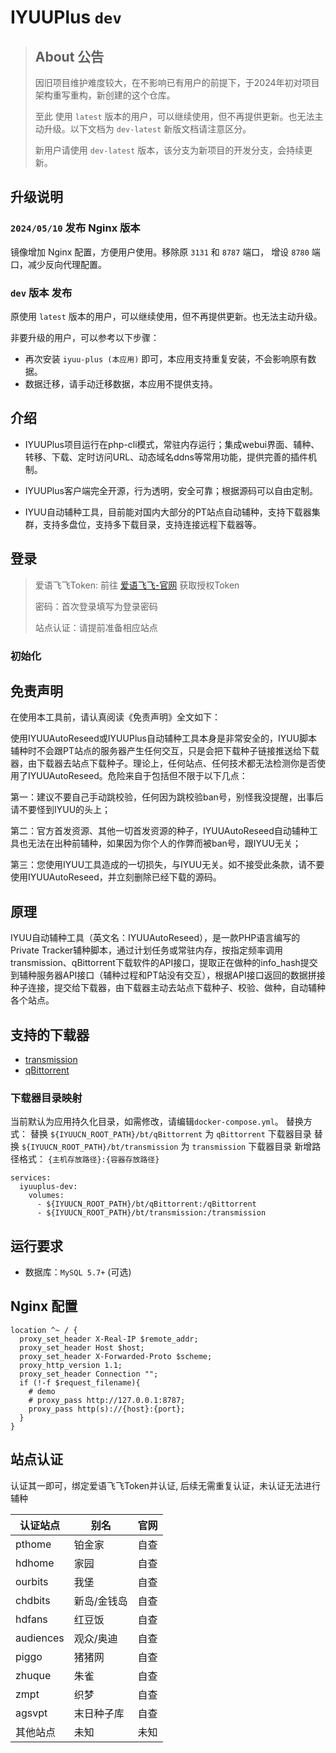 # IYUUPlus `dev`

> ## About 公告
>
> 因旧项目维护难度较大，在不影响已有用户的前提下，于2024年初对项目架构重写重构，新创建的这个仓库。
>
> 至此 使用 `latest` 版本的用户，可以继续使用，但不再提供更新。也无法主动升级。以下文档为 `dev-latest` 新版文档请注意区分。
>
> 新用户请使用 `dev-latest` 版本，该分支为新项目的开发分支，会持续更新。

## 升级说明

### `2024/05/10` 发布 Nginx 版本

镜像增加 Nginx 配置，方便用户使用。移除原 `3131` 和 `8787` 端口， 增设 `8780` 端口，减少反向代理配置。

### `dev` 版本 发布

原使用 `latest` 版本的用户，可以继续使用，但不再提供更新。也无法主动升级。

非要升级的用户，可以参考以下步骤：

+ 再次安装 `iyuu-plus (本应用)` 即可，本应用支持重复安装，不会影响原有数据。
+ 数据迁移，请手动迁移数据，本应用不提供支持。

## 介绍

+ IYUUPlus项目运行在php-cli模式，常驻内存运行；集成webui界面、辅种、转移、下载、定时访问URL、动态域名ddns等常用功能，提供完善的插件机制。

+ IYUUPlus客户端完全开源，行为透明，安全可靠；根据源码可以自由定制。

+ IYUU自动辅种工具，目前能对国内大部分的PT站点自动辅种，支持下载器集群，支持多盘位，支持多下载目录，支持连接远程下载器等。

## 登录

> 爱语飞飞Token: 前往 [爱语飞飞-官网](https://iyuu.cn/) 获取授权Token
>
> 密码：首次登录填写为登录密码
>
> 站点认证：请提前准备相应站点

### 初始化

## 免责声明

在使用本工具前，请认真阅读《免责声明》全文如下：

使用IYUUAutoReseed或IYUUPlus自动辅种工具本身是非常安全的，IYUU脚本辅种时不会跟PT站点的服务器产生任何交互，只是会把下载种子链接推送给下载器，由下载器去站点下载种子。理论上，任何站点、任何技术都无法检测你是否使用了IYUUAutoReseed。危险来自于包括但不限于以下几点：

第一：建议不要自己手动跳校验，任何因为跳校验ban号，别怪我没提醒，出事后请不要怪到IYUU的头上；

第二：官方首发资源、其他一切首发资源的种子，IYUUAutoReseed自动辅种工具也无法在出种前辅种，如果因为你个人的作弊而被ban号，跟IYUU无关；

第三：您使用IYUU工具造成的一切损失，与IYUU无关。如不接受此条款，请不要使用IYUUAutoReseed，并立刻删除已经下载的源码。

## 原理

IYUU自动辅种工具（英文名：IYUUAutoReseed），是一款PHP语言编写的Private
Tracker辅种脚本，通过计划任务或常驻内存，按指定频率调用transmission、qBittorrent下载软件的API接口，提取正在做种的info_hash提交到辅种服务器API接口（辅种过程和PT站没有交互），根据API接口返回的数据拼接种子连接，提交给下载器，由下载器主动去站点下载种子、校验、做种，自动辅种各个站点。

## 支持的下载器

+ [transmission](https://transmissionbt.com/)
+ [qBittorrent](https://www.qbittorrent.org/)

### 下载器目录映射

当前默认为应用持久化目录，如需修改，请编辑`docker-compose.yml`。
替换方式：
替换 `${IYUUCN_ROOT_PATH}/bt/qBittorrent` 为 `qBittorrent` 下载器目录
替换 `${IYUUCN_ROOT_PATH}/bt/transmission` 为 `transmission` 下载器目录
新增路径格式： `{主机存放路径}:{容器存放路径}`

```shell
services:
  iyuuplus-dev:
    volumes:
      - ${IYUUCN_ROOT_PATH}/bt/qBittorrent:/qBittorrent
      - ${IYUUCN_ROOT_PATH}/bt/transmission:/transmission
```

## 运行要求

+ 数据库：`MySQL 5.7+` (可选)

## Nginx 配置

```shell
location ^~ / {
  proxy_set_header X-Real-IP $remote_addr;
  proxy_set_header Host $host;
  proxy_set_header X-Forwarded-Proto $scheme;
  proxy_http_version 1.1;
  proxy_set_header Connection "";
  if (!-f $request_filename){
    # demo
    # proxy_pass http://127.0.0.1:8787;
    proxy_pass http(s)://{host}:{port};
  }
}
```

## 站点认证

认证其一即可，绑定爱语飞飞Token并认证, 后续无需重复认证，未认证无法进行辅种

| 认证站点      | 别名     | 官网 |
|-----------|--------|----|
| pthome    | 铂金家    | 自查 |
| hdhome    | 家园     | 自查 |
| ourbits   | 我堡     | 自查 |
| chdbits   | 新岛/金钱岛 | 自查 |
| hdfans    | 红豆饭    | 自查 |
| audiences | 观众/奥迪  | 自查 |
| piggo     | 猪猪网    | 自查 |
| zhuque    | 朱雀     | 自查 |
| zmpt      | 织梦     | 自查 |
| agsvpt    | 末日种子库  | 自查 |
| 其他站点      | 未知     | 未知 |
